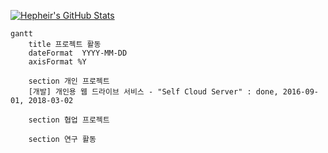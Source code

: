 [![Hepheir's GitHub Stats](https://github-readme-stats.vercel.app/api?username=hepheir&include_all_commits=true&show_icons=true&icon_color=424242)](https://github.com/anuraghazra/github-readme-stats)

<!--
Gantt diagram syntax:

    TASK
        <task name> : [state,] [id,] <start-date>, <end-date>
-->

```mermaid
gantt
    title 프로젝트 활동
    dateFormat  YYYY-MM-DD
    axisFormat %Y

    section 개인 프로젝트
    [개발] 개인용 웹 드라이브 서비스 - "Self Cloud Server" : done, 2016-09-01, 2018-03-02

    section 협업 프로젝트

    section 연구 활동
```
